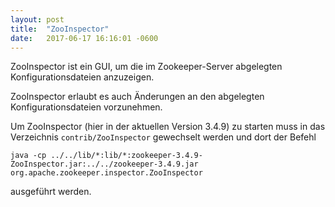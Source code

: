 ```yaml
---
layout: post
title:  "ZooInspector"
date:   2017-06-17 16:16:01 -0600
---
```


ZooInspector ist ein GUI, um die im Zookeeper-Server abgelegten Konfigurationsdateien anzuzeigen. 

ZooInspector erlaubt es auch Änderungen an den abgelegten Konfigurationsdateien vorzunehmen.

Um ZooInspector (hier in der aktuellen Version 3.4.9) zu starten muss in das Verzeichnis `contrib/ZooInspector` gewechselt werden 
und dort der Befehl

````
java -cp ../../lib/*:lib/*:zookeeper-3.4.9-ZooInspector.jar:../../zookeeper-3.4.9.jar org.apache.zookeeper.inspector.ZooInspector
````

ausgeführt werden.
